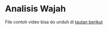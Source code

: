 # Analisis Wajah

File contoh video bisa do unduh di [tautan berikut]([https://drive.google.com/drive/folders/1vH8Bm3B7AuJb6CzRwEn2PnDPk_pHg9GC?usp=sharing](https://drive.google.com/drive/folders/1iCIFf-56AAd3D1xUgs23aCKyN3w9x7sY?usp=sharing))

